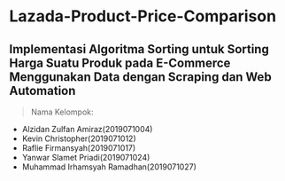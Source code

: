 # Lazada-Product-Price-Comparison
## Implementasi Algoritma Sorting untuk Sorting Harga Suatu Produk pada E-Commerce Menggunakan Data dengan Scraping dan Web Automation

> Nama Kelompok:
- Alzidan Zulfan Amiraz(2019071004)
- Kevin Christopher(2019071012) 
- Raflie Firmansyah(2019071017)
- Yanwar Slamet Priadi(2019071024) 
- Muhammad Irhamsyah Ramadhan(2019071027) 
